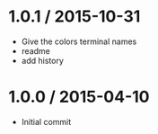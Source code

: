 
1.0.1 / 2015-10-31
==================

  * Give the colors terminal names
  * readme
  * add history

1.0.0 / 2015-04-10
==================

  * Initial commit
